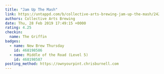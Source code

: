 ```yaml
---
title: "Jam Up The Mash"
link: https://untappd.com/b/collective-arts-brewing-jam-up-the-mash/2429039
authors: Collective Arts Brewing
date: Thu, 28 Feb 2019 17:49:15 +0000
rating: 4.25
checkin:
  name: The Griffin
badges:
  - name: New Brew Thursday
    id: 468198586
  - name: Middle of the Road (Level 5)
    id: 468198587
posting_method: https://ownyourpint.chrisburnell.com
---
```

